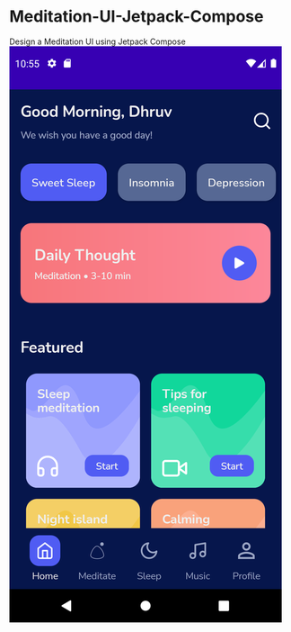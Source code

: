# Meditation-UI-Jetpack-Compose
Design a Meditation UI using Jetpack Compose
![alt text](https://github.com/DHRUV-LIMBACHIYA/Meditation-UI-Jetpack-Compose/blob/master/screenshots/Screenshot_1630504386.png?raw=true)
